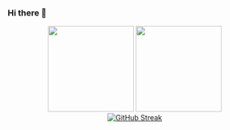 ### Hi there 👋
<div align="center">
<span>  </span>
<img height="170px" src="https://github-readme-stats.vercel.app/api?username=AprDeci" /><span>  </span><img height="170px" src="https://github-readme-stats.vercel.app/api/top-langs/?username=AprDeci&layout=compact&langs_count=8" />
<span>  </span>
</div>
<div align="center">
<a href="https://git.io/streak-stats"><img src="https://streak-stats.demolab.com/?user=AprDeci&theme=vue&locale=zh_Hans&date_format=%5BY.%5Dn.j&type=png%22%20alt=%22GitHub%20Streak" alt="GitHub Streak" /></a>
</div>

